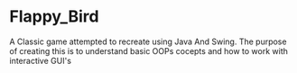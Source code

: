 # Flappy_Bird
A Classic game attempted to recreate using Java And Swing. The purpose of creating this is to understand basic OOPs cocepts and how to work with interactive GUI's
